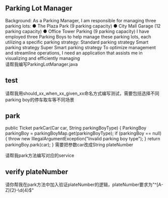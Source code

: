 ## Parking Lot Manager
Background: As a Parking Manager, I am responsible for managing three parking lots: ● The Plaza Park (9 parking capacity) ● City Mall Garage (12 parking capacity) ● Office Tower Parking (9 parking capacity) I have employed three Parking Boys to help manage these parking lots, each utilizing a specific parking strategy:
Standard parking strategy
Smart parking strategy
Super Smart parking strategy To optimize management and streamline operations, I need an application that assists me in visualizing and efficiently managing   
请帮我编写ParkingLotManager.java


## test
请帮我用should_xx_when_xx_given_xx命名方式编写测试，需要包括选择不同parking boy的停车取车等不同场景

## park
public Ticket parkCar(Car car, String parkingBoyType) { ParkingBoy parkingBoy = parkingBoyMap.get(parkingBoyType); if (parkingBoy == null) { throw new IllegalArgumentException("Invalid parking boy type"); } return parkingBoy.park(car); } 需要把参数car改成String plateNumber  

请帮我park方法编写对应的service  

## verify plateNumber
请你帮我在park方法中加入验证plateNumber的逻辑，plateNumber要求为"^[A-Z]{2}-\\d{4}$"